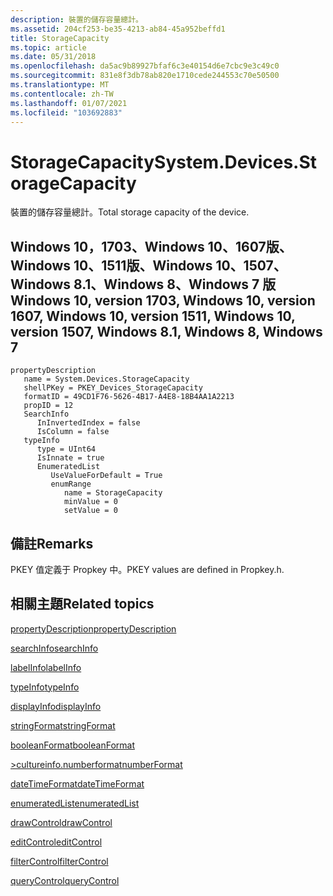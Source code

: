 ```yaml
---
description: 裝置的儲存容量總計。
ms.assetid: 204cf253-be35-4213-ab84-45a952beffd1
title: StorageCapacity
ms.topic: article
ms.date: 05/31/2018
ms.openlocfilehash: da5ac9b89927bfaf6c3e40154d6e7cbc9e3c49c0
ms.sourcegitcommit: 831e8f3db78ab820e1710cede244553c70e50500
ms.translationtype: MT
ms.contentlocale: zh-TW
ms.lasthandoff: 01/07/2021
ms.locfileid: "103692883"
---
```

# <a name="systemdevicesstoragecapacity"></a><span data-ttu-id="42c41-103">StorageCapacity</span><span class="sxs-lookup"><span data-stu-id="42c41-103">System.Devices.StorageCapacity</span></span>

<span data-ttu-id="42c41-104">裝置的儲存容量總計。</span><span class="sxs-lookup"><span data-stu-id="42c41-104">Total storage capacity of the device.</span></span>

## <a name="windows-10-version-1703-windows-10-version-1607-windows-10-version-1511-windows-10-version-1507-windows-81-windows-8-windows-7"></a><span data-ttu-id="42c41-105">Windows 10，1703、Windows 10、1607版、Windows 10、1511版、Windows 10、1507、Windows 8.1、Windows 8、Windows 7 版</span><span class="sxs-lookup"><span data-stu-id="42c41-105">Windows 10, version 1703, Windows 10, version 1607, Windows 10, version 1511, Windows 10, version 1507, Windows 8.1, Windows 8, Windows 7</span></span>

```
propertyDescription
   name = System.Devices.StorageCapacity
   shellPKey = PKEY_Devices_StorageCapacity
   formatID = 49CD1F76-5626-4B17-A4E8-18B4AA1A2213
   propID = 12
   SearchInfo
      InInvertedIndex = false
      IsColumn = false
   typeInfo
      type = UInt64
      IsInnate = true
      EnumeratedList
         UseValueForDefault = True
         enumRange
            name = StorageCapacity
            minValue = 0
            setValue = 0
```

## <a name="remarks"></a><span data-ttu-id="42c41-106">備註</span><span class="sxs-lookup"><span data-stu-id="42c41-106">Remarks</span></span>

<span data-ttu-id="42c41-107">PKEY 值定義于 Propkey 中。</span><span class="sxs-lookup"><span data-stu-id="42c41-107">PKEY values are defined in Propkey.h.</span></span>

## <a name="related-topics"></a><span data-ttu-id="42c41-108">相關主題</span><span class="sxs-lookup"><span data-stu-id="42c41-108">Related topics</span></span>

<dl> <dt>

[<span data-ttu-id="42c41-109">propertyDescription</span><span class="sxs-lookup"><span data-stu-id="42c41-109">propertyDescription</span></span>](./propdesc-schema-propertydescription.md)
</dt> <dt>

[<span data-ttu-id="42c41-110">searchInfo</span><span class="sxs-lookup"><span data-stu-id="42c41-110">searchInfo</span></span>](./propdesc-schema-searchinfo.md)
</dt> <dt>

[<span data-ttu-id="42c41-111">labelInfo</span><span class="sxs-lookup"><span data-stu-id="42c41-111">labelInfo</span></span>](./propdesc-schema-labelinfo.md)
</dt> <dt>

[<span data-ttu-id="42c41-112">typeInfo</span><span class="sxs-lookup"><span data-stu-id="42c41-112">typeInfo</span></span>](./propdesc-schema-typeinfo.md)
</dt> <dt>

[<span data-ttu-id="42c41-113">displayInfo</span><span class="sxs-lookup"><span data-stu-id="42c41-113">displayInfo</span></span>](./propdesc-schema-displayinfo.md)
</dt> <dt>

[<span data-ttu-id="42c41-114">stringFormat</span><span class="sxs-lookup"><span data-stu-id="42c41-114">stringFormat</span></span>](./propdesc-schema-stringformat.md)
</dt> <dt>

[<span data-ttu-id="42c41-115">booleanFormat</span><span class="sxs-lookup"><span data-stu-id="42c41-115">booleanFormat</span></span>](./propdesc-schema-booleanformat.md)
</dt> <dt>

[<span data-ttu-id="42c41-116">>cultureinfo.numberformat</span><span class="sxs-lookup"><span data-stu-id="42c41-116">numberFormat</span></span>](./propdesc-schema-numberformat.md)
</dt> <dt>

[<span data-ttu-id="42c41-117">dateTimeFormat</span><span class="sxs-lookup"><span data-stu-id="42c41-117">dateTimeFormat</span></span>](./propdesc-schema-datetimeformat.md)
</dt> <dt>

[<span data-ttu-id="42c41-118">enumeratedList</span><span class="sxs-lookup"><span data-stu-id="42c41-118">enumeratedList</span></span>](./propdesc-schema-enumeratedlist.md)
</dt> <dt>

[<span data-ttu-id="42c41-119">drawControl</span><span class="sxs-lookup"><span data-stu-id="42c41-119">drawControl</span></span>](./propdesc-schema-drawcontrol.md)
</dt> <dt>

[<span data-ttu-id="42c41-120">editControl</span><span class="sxs-lookup"><span data-stu-id="42c41-120">editControl</span></span>](./propdesc-schema-editcontrol.md)
</dt> <dt>

[<span data-ttu-id="42c41-121">filterControl</span><span class="sxs-lookup"><span data-stu-id="42c41-121">filterControl</span></span>](./propdesc-schema-filtercontrol.md)
</dt> <dt>

[<span data-ttu-id="42c41-122">queryControl</span><span class="sxs-lookup"><span data-stu-id="42c41-122">queryControl</span></span>](./propdesc-schema-querycontrol.md)
</dt> </dl>

 

 
